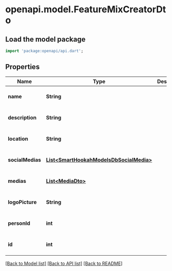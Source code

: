 # openapi.model.FeatureMixCreatorDto

## Load the model package
```dart
import 'package:openapi/api.dart';
```

## Properties
Name | Type | Description | Notes
------------ | ------------- | ------------- | -------------
**name** | **String** |  | [optional] [default to null]
**description** | **String** |  | [optional] [default to null]
**location** | **String** |  | [optional] [default to null]
**socialMedias** | [**List&lt;SmartHookahModelsDbSocialMedia&gt;**](SmartHookahModelsDbSocialMedia.md) |  | [optional] [default to []]
**medias** | [**List&lt;MediaDto&gt;**](MediaDto.md) |  | [optional] [default to []]
**logoPicture** | **String** |  | [optional] [default to null]
**personId** | **int** |  | [optional] [default to null]
**id** | **int** |  | [optional] [default to null]

[[Back to Model list]](../README.md#documentation-for-models) [[Back to API list]](../README.md#documentation-for-api-endpoints) [[Back to README]](../README.md)


